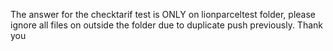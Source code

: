 The answer for the checktarif test is ONLY on lionparceltest folder, please ignore all files on outside the folder due to duplicate push previously. Thank you
